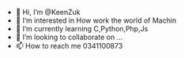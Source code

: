 - 👋 Hi, I’m @KeenZuk
- 👀 I’m interested in How work the world of Machin
- 🌱 I’m currently learning C,Python,Php,Js
- 💞️ I’m looking to collaborate on ...
- 📫 How to reach me 0341100873

<!---
KeenZuk/KeenZuk is a ✨ special ✨ repository because its `README.md` (this file) appears on your GitHub profile.
You can click the Preview link to take a look at your changes.
--->
